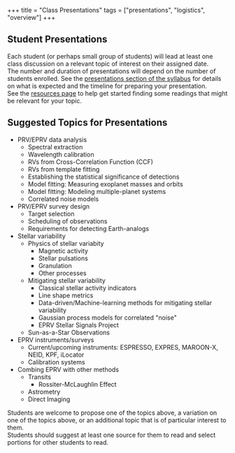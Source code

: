 +++
title = "Class Presentations"
tags = ["presentations", "logistics", "overview"]
+++

## Student Presentations

Each student (or perhaps small group of students) will lead at least one class discussion on a relevant topic of interest on their assigned date.  
The number and duration of presentations will depend on the number of students enrolled.
See the [presentations section of the syllabus](/syllabus/presentations.md) for details on what is expected and the timeline for preparing your presentation.  
See the [resources page](/resources/) to help get started finding some readings that might be relevant for your topic.

## Suggested Topics for Presentations
- PRV/EPRV data analysis
   - Spectral extraction 
   - Wavelength calibration
   - RVs from Cross-Correlation Function (CCF) 
   - RVs from template fitting
   - Establishing the statistical significance of detections
   - Model fitting: Measuring exoplanet masses and orbits
   - Model fitting: Modeling multiple-planet systems
   - Correlated noise models
- PRV/EPRV survey design
   - Target selection
   - Scheduling of observations
   - Requirements for detecting Earth-analogs
- Stellar variability
   - Physics of stellar variabity
      - Magnetic activity
      - Stellar pulsations
      - Granulation
      - Other processes
   - Mitigating stellar variability
      - Classical stellar activity indicators
      - Line shape metrics
      - Data-driven/Machine-learning methods for mitigating stellar variability
      - Gaussian process models for correlated "noise"
      - EPRV Stellar Signals Project
   - Sun-as-a-Star Observations
- EPRV instruments/surveys
   - Current/upcoming instruments: ESPRESSO, EXPRES, MAROON-X, NEID, KPF, iLocator
   - Calibration systems
- Combing EPRV with other methods
   - Transits 
      - Rossiter-McLaughlin Effect
   - Astrometry
   - Direct Imaging

Students are welcome to propose one of the topics above, a variation on one of the topics above, or an additional topic that is of particular interest to them.  
Students should suggest at least one source for them to read and select portions for other students to read.  

